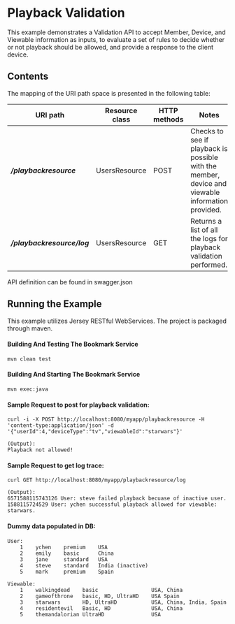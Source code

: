 Playback Validation
===================

This example demonstrates a Validation API to accept Member, Device, and Viewable information as inputs, to evaluate a set of rules to decide whether or not playback should be allowed, and provide a response to the client device.

Contents
--------

The mapping of the URI path space is presented in the following table:

URI path                                 | Resource class      | HTTP methods                                          | Notes
---------------------------------------- | ------------------- | ----------------------------------------------------- | --------------------------------------------------------
**_/playbackresource_**                  | UsersResource       | POST                                                  | Checks to see if playback is possible with the member, device and viewable information provided.
**_/playbackresource/log_**              | UsersResource       | GET                                                   | Returns a list of all the logs for playback validation performed.

API definition can be found in swagger.json

Running the Example
-------------------

This example utilizes Jersey RESTful WebServices. The project is packaged through maven.

#### Building And Testing The Bookmark Service
    
    mvn clean test
    
#### Building And Starting The Bookmark Service

    mvn exec:java
    
#### Sample Request to post for playback validation:

    curl -i -X POST http://localhost:8080/myapp/playbackresource -H 'content-type:application/json' -d '{"userId":4,"deviceType":"tv","viewableId":"starwars"}'
    
    (Output):
    Playback not allowed!
    
#### Sample Request to get log trace:

    curl GET http://localhost:8080/myapp/playbackresource/log 

    (Output):
    6571588115743126 User: steve failed playback becuase of inactive user.
    1588115724529 User: ychen successful playback allowed for viewable: starwars.
    
    
#### Dummy data populated in DB:

    User:
        1    ychen    premium    USA
        2    emily    basic      China
        3    jane     standard   USA
        4    steve    standard   India (inactive)
        5    mark     premium    Spain
        
    Viewable:
        1    walkingdead    basic                 USA, China    
        2    gameofthrone   basic, HD, UltraHD    USA Spain
        3    starwars       HD, UltraHD           USA, China, India, Spain
        4    residentevil   Basic, HD             USA, China
        5    themandalorian UltraHD               USA

